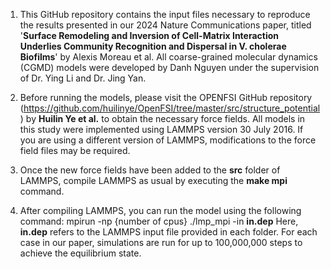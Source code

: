 1. This GitHub repository contains the input files necessary to reproduce the results presented in our 2024 Nature Communications paper, titled '**Surface Remodeling and Inversion of Cell-Matrix Interaction Underlies Community Recognition and Dispersal in V. cholerae Biofilms**' by Alexis Moreau et al. All coarse-grained molecular dynamics (CGMD) models were developed by Danh Nguyen under the supervision of Dr. Ying Li and Dr. Jing Yan.

2. Before running the models, please visit the OPENFSI GitHub repository (https://github.com/huilinye/OpenFSI/tree/master/src/structure_potential) by **Huilin Ye et al.** to obtain the necessary force fields. All models in this study were implemented using LAMMPS version 30 July 2016. If you are using a different version of LAMMPS, modifications to the force field files may be required. 

3. Once the new force fields have been added to the **src** folder of LAMMPS, compile LAMMPS as usual by executing the **make mpi** command.

4. After compiling LAMMPS, you can run the model using the following command:
mpirun -np {number of cpus} ./lmp_mpi -in **in.dep**
Here, **in.dep** refers to the LAMMPS input file provided in each folder. For each case in our paper, simulations are run for up to 100,000,000 steps to achieve the equilibrium state.
